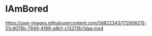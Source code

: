 # IAmBored

https://user-images.githubusercontent.com/58822343/172908215-51c4078b-7949-4189-a8b1-c132119c1dae.mp4

